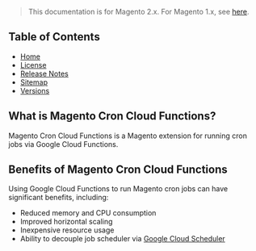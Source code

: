 <blockquote class="important">This documentation is for Magento 2.x. For Magento 1.x, see <a href="https://docs.auroraextensions.com/magento/extensions/1.x/magecroncloudfunctions/latest/">here</a>.</blockquote>

## Table of Contents

- [Home](https://docs.auroraextensions.com/magento/extensions/2.x/magentocroncloudfunctions/latest/)
- [License](https://docs.auroraextensions.com/magento/extensions/2.x/magentocroncloudfunctions/LICENSE.txt)
- [Release Notes](https://docs.auroraextensions.com/magento/extensions/2.x/magentocroncloudfunctions/RELEASE_NOTES.txt)
- [Sitemap](https://docs.auroraextensions.com/magento/extensions/2.x/magentocroncloudfunctions/latest/sitemap.xml)
- [Versions](https://docs.auroraextensions.com/magento/extensions/2.x/magentocroncloudfunctions/)

## What is Magento Cron Cloud Functions?

Magento Cron Cloud Functions is a Magento extension for running cron jobs via Google Cloud Functions.

## Benefits of Magento Cron Cloud Functions

Using Google Cloud Functions to run Magento cron jobs can have significant benefits, including:

+ Reduced memory and CPU consumption
+ Improved horizontal scaling
+ Inexpensive resource usage
+ Ability to decouple job scheduler via [Google Cloud Scheduler](https://cloud.google.com/scheduler/)
